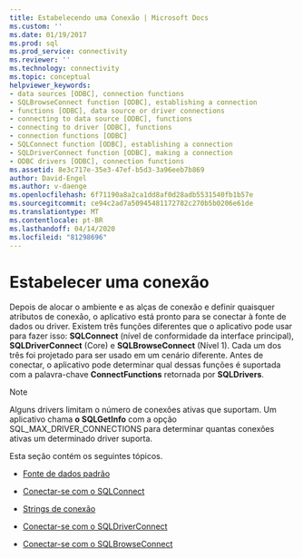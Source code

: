 ```yaml
---
title: Estabelecendo uma Conexão | Microsoft Docs
ms.custom: ''
ms.date: 01/19/2017
ms.prod: sql
ms.prod_service: connectivity
ms.reviewer: ''
ms.technology: connectivity
ms.topic: conceptual
helpviewer_keywords:
- data sources [ODBC], connection functions
- SQLBrowseConnect function [ODBC], establishing a connection
- functions [ODBC], data source or driver connections
- connecting to data source [ODBC], functions
- connecting to driver [ODBC], functions
- connection functions [ODBC]
- SQLConnect function [ODBC], establishing a connection
- SQLDriverConnect function [ODBC], making a connection
- ODBC drivers [ODBC], connection functions
ms.assetid: 8e3c717e-35e3-47ef-b5d3-3a96eeb7b869
author: David-Engel
ms.author: v-daenge
ms.openlocfilehash: 6f71190a8a2ca1dd8af0d28adb5531540fb1b57e
ms.sourcegitcommit: ce94c2ad7a50945481172782c270b5b0206e61de
ms.translationtype: MT
ms.contentlocale: pt-BR
ms.lasthandoff: 04/14/2020
ms.locfileid: "81298696"
---
```

# <a name="establishing-a-connection"></a>Estabelecer uma conexão
Depois de alocar o ambiente e as alças de conexão e definir quaisquer atributos de conexão, o aplicativo está pronto para se conectar à fonte de dados ou driver. Existem três funções diferentes que o aplicativo pode usar para fazer isso: **SQLConnect** (nível de conformidade da interface principal), **SQLDriverConnect** (Core) e **SQLBrowseConnect** (Nível 1). Cada um dos três foi projetado para ser usado em um cenário diferente. Antes de conectar, o aplicativo pode determinar qual dessas funções é suportada com a palavra-chave **ConnectFunctions** retornada por **SQLDrivers**.  
  
> [!NOTE]  
>  Alguns drivers limitam o número de conexões ativas que suportam. Um aplicativo chama **o SQLGetInfo** com a opção SQL_MAX_DRIVER_CONNECTIONS para determinar quantas conexões ativas um determinado driver suporta.  
  
 Esta seção contém os seguintes tópicos.  
  
-   [Fonte de dados padrão](../../../odbc/reference/develop-app/default-data-source.md)  
  
-   [Conectar-se com o SQLConnect](../../../odbc/reference/develop-app/connecting-with-sqlconnect.md)  
  
-   [Strings de conexão](../../../odbc/reference/develop-app/connection-strings.md)  
  
-   [Conectar-se com o SQLDriverConnect](../../../odbc/reference/develop-app/connecting-with-sqldriverconnect.md)  
  
-   [Conectar-se com o SQLBrowseConnect](../../../odbc/reference/develop-app/connecting-with-sqlbrowseconnect.md)
